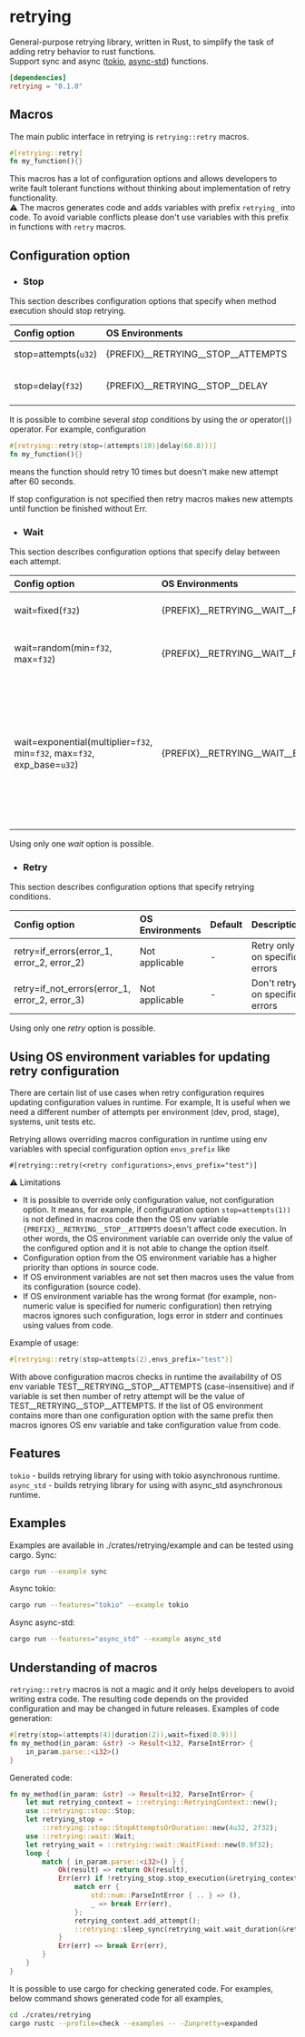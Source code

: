 # retrying

General-purpose retrying library, written in Rust, to simplify the task of adding retry behavior to rust functions.  
Support sync and async ([tokio](https://tokio.rs/), [async-std](https://async.rs/)) functions.

```toml
[dependencies]
retrying = "0.1.0"
```

## Macros

The main public interface in retrying is ```retrying::retry``` macros.

```rust
#[retrying::retry]
fn my_function(){}
```
This macros has a lot of configuration options and allows developers to write fault tolerant functions without thinking about implementation of retry functionality.  
:warning: The macros generates code and adds variables with prefix `retrying_` into code. To avoid variable conflicts please don't use variables with this prefix in functions with `retry` macros.

## Configuration option

* ### Stop

This section describes configuration options that specify when method execution should stop retrying.

| Config option | OS Environments | Default | Description|
|:---|:---|:---|:---|
| stop=attempts(`u32`) | {PREFIX}__RETRYING__STOP__ATTEMPTS | - | Number of retries|
| stop=delay(`f32`) | {PREFIX}__RETRYING__STOP__DELAY | - | Retrying period (seconds) ||

It is possible to combine several _stop_ conditions by using the _or_ operator(`|`) operator. For example, configuration  
```rust
#[retrying::retry(stop=(attempts(10)|delay(60.8)))]
fn my_function(){}
```
means the function should retry 10 times but doesn't make new attempt after 60 seconds.  

If stop configuration is not specified then retry macros makes new attempts until function be finished without Err.  

* ### Wait

This section describes configuration options that specify delay between each attempt.

| Config option | OS Environments | Default | Description |
| :--- | :--- | :--- | :--- |
| wait=fixed(`f32`) | {PREFIX}__RETRYING__WAIT__FIXED | 0 | Number of seconds between retries |
| wait=random(min=`f32`, max=`f32`) | {PREFIX}__RETRYING__WAIT__RANDOM\__(MIN\|MAX) | min=0,max=3600 | Randomly wait _min_ to _max_ seconds between retries |
| wait=exponential(multiplier=`f32`, min=`f32`, max=`f32`, exp_base=`u32`) | {PREFIX}__RETRYING__WAIT__EXPONENTIAL\__(MULTIPLIER\|MIN\|MAX\|EXP_BASE) | multiplier=1, min=0, max=3600, exp_base=2 | Wait _multiplier_ * _exp_base_^(num of retry - 1) + _min_ seconds between each retry starting with _min_ seconds, then up to _max_ seconds, then _max_ seconds afterwards |

Using only one _wait_ option is possible.

* ### Retry

This section describes configuration options that specify retrying conditions.

| Config option | OS Environments | Default | Description |
| :--- | :--- | :--- | :--- |
| retry=if_errors(error_1, error_2, error_2) | Not applicable | - | Retry only on specific errors |
| retry=if_not_errors(error_1, error_2, error_3) | Not applicable  | - | Don't retry on specific errors |

Using only one _retry_ option is possible.

## Using OS environment variables for updating retry configuration
There are certain list of use cases when retry configuration requires updating configuration values in runtime. For example, It is useful when we need a different number of attempts per environment (dev, prod, stage), systems, unit tests etc.  

Retrying allows overriding macros configuration in runtime using env variables with special configuration option `envs_prefix` like  
```
#[retrying::retry(<retry configurations>,envs_prefix="test")]
```
:warning: Limitations
* It is possible to override only configuration value, not configuration option. It means, for example, if configuration option `stop=attempts(1))` is not defined in macros code then the OS env variable `{PREFIX}__RETRYING__STOP__ATTEMPTS` doesn't affect code execution. In other words, the OS environment variable can override only the value of the configured option and it is not able to change the option itself.  
* Configuration option from the OS environment variable has a higher priority than options in source code.
* If OS environment variables are not set then macros uses the value from its configuration (source code).
* If OS environment variable has the wrong format (for example, non-numeric value is specified for numeric configuration) then retrying macros ignores such configuration, logs error in stderr and continues using values from code.

Example of usage:
```rust
#[retrying::retry(stop=attempts(2),envs_prefix="test")]
```
With above configuration macros checks in runtime the availability of OS env variable TEST__RETRYING__STOP__ATTEMPTS (case-insensitive) and if variable is set then number of retry attempt will be the value of TEST__RETRYING__STOP__ATTEMPTS. If the list of OS environment contains more than one configuration option with the same prefix then macros ignores OS env variable and take configuration value from code.

## Features
`tokio` - builds retrying library for using with tokio asynchronous runtime.
`async_std` - builds retrying library for using with async_std asynchronous runtime.

## Examples
Examples are available in ./crates/retrying/example and can be tested using cargo.
Sync:
```bash
cargo run --example sync
```
Async tokio:
```bash
cargo run --features="tokio" --example tokio
```
Async async-std:
```bash
cargo run --features="async_std" --example async_std
```

## Understanding of macros
`retrying::retry` macros is not a magic and it only helps developers to avoid writing extra code.
The resulting code depends on the provided configuration and may be changed in future releases.
Examples of code generation:
```rust
#[retry(stop=(attempts(4)|duration(2)),wait=fixed(0.9))]
fn my_method(in_param: &str) -> Result<i32, ParseIntError> {
    in_param.parse::<i32>()
}
```
Generated code:
```rust
fn my_method(in_param: &str) -> Result<i32, ParseIntError> {
    let mut retrying_context = ::retrying::RetryingContext::new();
    use ::retrying::stop::Stop;
    let retrying_stop =
        ::retrying::stop::StopAttemptsOrDuration::new(4u32, 2f32);
    use ::retrying::wait::Wait;
    let retrying_wait = ::retrying::wait::WaitFixed::new(0.9f32);
    loop {
        match { in_param.parse::<i32>() } {
            Ok(result) => return Ok(result),
            Err(err) if !retrying_stop.stop_execution(&retrying_context) => {
                match err {
                    std::num::ParseIntError { .. } => (),
                    _ => break Err(err),
                };
                retrying_context.add_attempt();
                ::retrying::sleep_sync(retrying_wait.wait_duration(&retrying_context));
            }
            Err(err) => break Err(err),
        }
    }
}
```
It is possible to use cargo for checking generated code. For examples, below command shows generated code for all examples,
```bash
cd ./crates/retrying
cargo rustc --profile=check --examples -- -Zunpretty=expanded
```